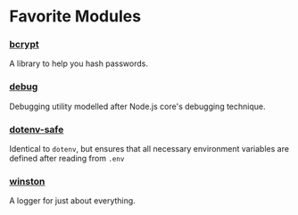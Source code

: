 # Favorite Modules

### [bcrypt](https://github.com/kelektiv/node.bcrypt.js)
A library to help you hash passwords.

### [debug](https://github.com/visionmedia/debug)
Debugging utility modelled after Node.js core's debugging technique.

### [dotenv-safe](https://github.com/rolodato/dotenv-safe)
Identical to `dotenv`, but ensures that all necessary environment variables are defined after reading from `.env`

### [winston](https://github.com/winstonjs/winston)
A logger for just about everything.
